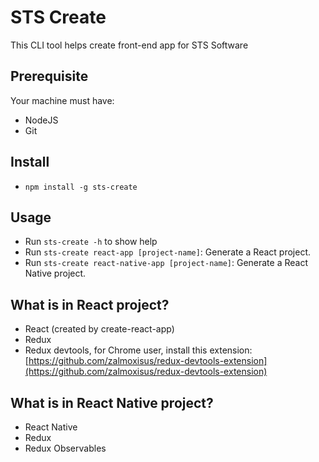 # STS Create

This CLI tool helps create front-end app for STS Software

## Prerequisite
Your machine must have:
* NodeJS
* Git

## Install
* `npm install -g sts-create`

## Usage
* Run `sts-create -h` to show help
* Run `sts-create react-app [project-name]`: Generate a React project.
* Run `sts-create react-native-app [project-name]`: Generate a React Native project.

## What is in React project?
* React (created by create-react-app)
* Redux
* Redux devtools, for Chrome user, install this extension: [https://github.com/zalmoxisus/redux-devtools-extension](https://github.com/zalmoxisus/redux-devtools-extension)

## What is in React Native project?
* React Native
* Redux
* Redux Observables
